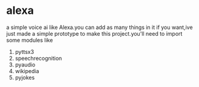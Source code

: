 # alexa
a simple voice ai like Alexa.you can add as many things in it if you want,ive just made a simple prototype
to make this project.you'll need to import some modules like
1. pyttsx3
2. speechrecognition
3. pyaudio
4. wikipedia
5. pyjokes
